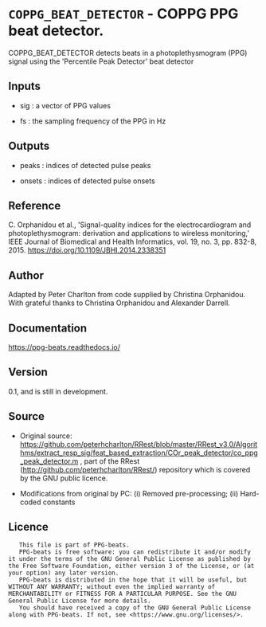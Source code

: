 # `COPPG_BEAT_DETECTOR` - COPPG PPG beat detector.
COPPG_BEAT_DETECTOR detects beats in a photoplethysmogram (PPG) signal
using the 'Percentile Peak Detector' beat detector

##  Inputs
+   sig : a vector of PPG values
    
+   fs  : the sampling frequency of the PPG in Hz
    
##  Outputs
+   peaks : indices of detected pulse peaks
    
+   onsets : indices of detected pulse onsets
    
##  Reference
C. Orphanidou et al., 'Signal-quality indices for the electrocardiogram and photoplethysmogram: derivation and applications to wireless monitoring,' IEEE Journal of Biomedical and Health Informatics, vol. 19, no. 3, pp. 832-8, 2015. <https://doi.org/10.1109/JBHI.2014.2338351>

##  Author
Adapted by Peter Charlton from code supplied by Christina Orphanidou. With grateful thanks to Christina Orphanidou and Alexander Darrell.

##  Documentation
<https://ppg-beats.readthedocs.io/>

##  Version
0.1, and is still in development.

##  Source
+   Original source: <https://github.com/peterhcharlton/RRest/blob/master/RRest_v3.0/Algorithms/extract_resp_sig/feat_based_extraction/COr_peak_detector/co_ppg_peak_detector.m> , part of the RRest (<http://github.com/peterhcharlton/RRest/>) repository which is covered by the GNU public licence.
    
+   Modifications from original by PC: (i) Removed pre-processing; (ii) Hard-coded constants
    
##  Licence
       This file is part of PPG-beats.
       PPG-beats is free software: you can redistribute it and/or modify it under the terms of the GNU General Public License as published by the Free Software Foundation, either version 3 of the License, or (at your option) any later version.
       PPG-beats is distributed in the hope that it will be useful, but WITHOUT ANY WARRANTY; without even the implied warranty of MERCHANTABILITY or FITNESS FOR A PARTICULAR PURPOSE. See the GNU General Public License for more details.
       You should have received a copy of the GNU General Public License along with PPG-beats. If not, see <https://www.gnu.org/licenses/>.
